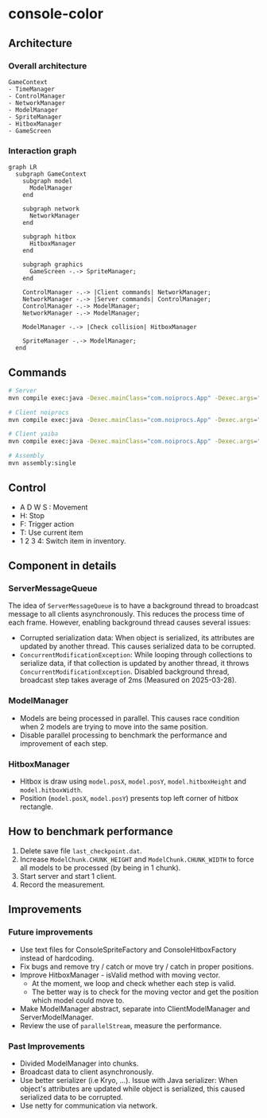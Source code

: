 # console-color

## Architecture

### Overall architecture
```
GameContext
- TimeManager
- ControlManager
- NetworkManager
- ModelManager
- SpriteManager
- HitboxManager
- GameScreen
```

### Interaction graph
```mermaid
graph LR
  subgraph GameContext
    subgraph model
      ModelManager
    end

    subgraph network
      NetworkManager
    end

    subgraph hitbox
      HitboxManager
    end

    subgraph graphics
      GameScreen -.-> SpriteManager;
    end

    ControlManager -.-> |Client commands| NetworkManager;
    NetworkManager -.-> |Server commands| ControlManager;
    ControlManager -.-> ModelManager;
    NetworkManager -.-> ModelManager;

    ModelManager -.-> |Check collision| HitboxManager

    SpriteManager -.-> ModelManager;
  end
```

## Commands

```bash
# Server
mvn compile exec:java -Dexec.mainClass="com.noiprocs.App" -Dexec.args="pc gnik server localhost 8080"

# Client noiprocs
mvn compile exec:java -Dexec.mainClass="com.noiprocs.App" -Dexec.args="pc noiprocs client localhost 8080"

# Client yaiba
mvn compile exec:java -Dexec.mainClass="com.noiprocs.App" -Dexec.args="pc yaiba client localhost 8080"

# Assembly
mvn assembly:single
```

## Control

- A D W S : Movement
- H: Stop
- F: Trigger action
- T: Use current item
- 1 2 3 4: Switch item in inventory.

## Component in details
### ServerMessageQueue

The idea of `ServerMessageQueue` is to have a background thread to broadcast message to all clients asynchronously.
This reduces the process time of each frame. However, enabling background thread causes several issues:
- Corrupted serialization data: When object is serialized, its attributes are updated by another thread. This causes serialized data to be corrupted.
- `ConcurrentModificationException`: While looping through collections to serialize data, if that collection is updated by another thread, it throws `ConcurrentModificationException`.
Disabled background thread, broadcast step takes average of 2ms (Measured on 2025-03-28).

### ModelManager

- Models are being processed in parallel. This causes race condition when 2 models are trying to move into the same position.
- Disable parallel processing to benchmark the performance and improvement of each step.

### HitboxManager

- Hitbox is draw using `model.posX`, `model.posY`, `model.hitboxHeight` and `model.hitboxWidth`.
- Position (`model.posX`, `model.posY`) presents top left corner of hitbox rectangle.

## How to benchmark performance

1. Delete save file `last_checkpoint.dat`.
2. Increase `ModelChunk.CHUNK_HEIGHT` and `ModelChunk.CHUNK_WIDTH` to force all models to be processed (by being in 1 chunk).
3. Start server and start 1 client.
4. Record the measurement.

## Improvements
### Future improvements

- Use text files for ConsoleSpriteFactory and ConsoleHitboxFactory instead of hardcoding.
- Fix bugs and remove try / catch or move try / catch in proper positions.
- Improve HitboxManager - isValid method with moving vector.
    - At the moment, we loop and check whether each step is valid.
    - The better way is to check for the moving vector and get the position which model could move to.
- Make ModelManager abstract, separate into ClientModelManager and ServerModelManager.
- Review the use of `parallelStream`, measure the performance.

### Past Improvements

- Divided ModelManager into chunks.
- Broadcast data to client asynchronously.
- Use better serializer (i.e Kryo, ...). Issue with Java serializer: When object's attributes are updated while object is serialized, this caused serialized data to be corrupted.
- Use netty for communication via network.

